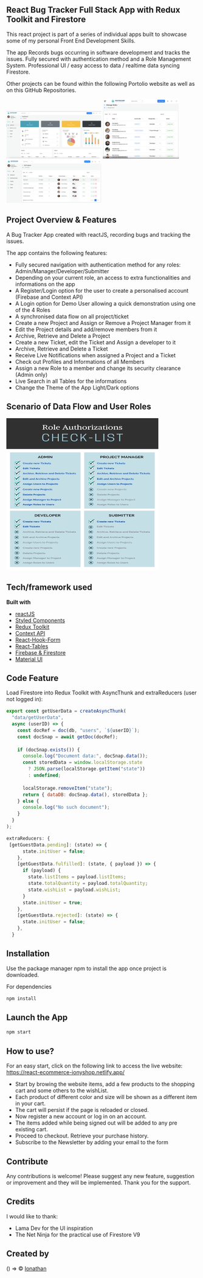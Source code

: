 ## React Bug Tracker Full Stack App with Redux Toolkit and Firestore

This react project is part of a series of individual apps built to showcase some of my personal Front End Development Skills.

The app Records bugs occurring in software development and tracks the issues.
Fully secured with authentication method and a Role Management System.
Professional UI / easy access to data / realtime data syncing Firestore.

Other projects can be found within the following Portolio website as well as on this GitHub Repositories.

<p float='left'>
<img src="/public/images/bug_tracker_screenshot.png" width="250" display='inline-block'>
<img src="/public/images/bug_tracker_screenshot_3.png" width="200" display='inline-block'>
<img src="/public/images/bug_tracker_screenshot_2.png" width="250" display='inline-block'>
</p>

## Project Overview & Features

A Bug Tracker App created with reactJS, recording bugs and tracking the issues.

The app contains the following features:

- Fully secured navigation with authentication method for any roles: Admin/Manager/Developer/Submitter
- Depending on your current role, an access to extra functionalities and informations on the app
- A Register/Login option for the user to create a personalised account (Firebase and Context API)
- A Login option for Demo User allowing a quick demonstration using one of the 4 Roles
- A synchronised data flow on all project/ticket
- Create a new Project and Assign or Remove a Project Manager from it
- Edit the Project details and add/remove members from it
- Archive, Retrieve and Delete a Project
- Create a new Ticket, edit the Ticket and Assign a developer to it
- Archive, Retrieve and Delete a Ticket
- Receive Live Notifications when assigned a Project and a Ticket
- Check out Profiles and Informations of all Members
- Assign a new Role to a member and change its security clearance (Admin only)
- Live Search in all Tables for the informations
- Change the Theme of the App Light/Dark options

## Scenario of Data Flow and User Roles

<img src="public/images/Role Authorizations_Schema.png" width="400" height="400">

## Tech/framework used

<b>Built with</b>

- [reactJS](https://reactjs.org/)
- [Styled Components](https://styled-components.com/)
- [Redux Toolkit](https://redux-toolkit.js.org/)
- [Context API](https://reactjs.org/docs/context.html)
- [React-Hook-Form](https://react-hook-form.com/)
- [React-Tables](https://www.npmjs.com/package/react-data-table-component)
- [Firebase & Firestore](https://firebase.google.com/)
- [Material UI](https://mui.com/)

## Code Feature

Load Firestore into Redux Toolkit with AsyncThunk and extraReducers (user not logged in):

```javascript
export const getUserData = createAsyncThunk(
  "data/getUserData",
  async (userID) => {
    const docRef = doc(db, "users", `${userID}`);
    const docSnap = await getDoc(docRef);

    if (docSnap.exists()) {
      console.log("Document data:", docSnap.data());
      const storedData = window.localStorage.state
        ? JSON.parse(localStorage.getItem("state"))
        : undefined;

      localStorage.removeItem("state");
      return { dataDB: docSnap.data(), storedData };
    } else {
      console.log("No such document");
    }
  }
);
```

```javascript
extraReducers: {
 [getGuestData.pending]: (state) => {
      state.initUser = false;
    },
    [getGuestData.fulfilled]: (state, { payload }) => {
      if (payload) {
        state.listItems = payload.listItems;
        state.totalQuantity = payload.totalQuantity;
        state.wishList = payload.wishList;
      }
      state.initUser = true;
    },
    [getGuestData.rejected]: (state) => {
      state.initUser = false;
    },
  }
```

## Installation

Use the package manager npm to install the app once project is downloaded.

For dependencies

```bash
npm install
```

## Launch the App

```javascript
npm start

```

## How to use?

For an easy start, click on the following link to access the live website:
https://react-ecommerce-ionyshop.netlify.app/

- Start by browing the website items, add a few products to the shopping cart and some others to the wishList.
- Each product of different color and size will be shown as a different item in your cart.
- The cart will persist if the page is reloaded or closed.
- Now register a new account or log in on an account.
- The items added while being signed out will be added to any pre existing cart.
- Proceed to checkout. Retrieve your purchase history.
- Subscribe to the Newsletter by adding your email to the form

## Contribute

Any contributions is welcome! Please suggest any new feature, suggestion or improvement and they will be implemented.
Thank you for the support.

## Credits

I would like to thank:

- Lama Dev for the UI inspiration
- The Net Ninja for the practical use of Firestore V9

## Created by

() => © [Ionathan](https://github.com/IonathanG)
